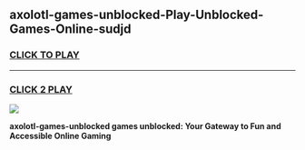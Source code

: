 
## axolotl-games-unblocked-Play-Unblocked-Games-Online-sudjd
<h3>
<a href="https://premium76.site?title=axolotl-games-unblocked&ref=24A">CLICK TO PLAY</a></h3>
<hr>

<h3>
<a href="https://premium76.site?title=axolotl-games-unblocked&ref=24A">CLICK 2 PLAY</a>
  
</h3>

<a href="https://premium76.site?title=axolotl-games-unblocked&ref=24A"><img src="https://clearcache.store/games.png"></a>


**axolotl-games-unblocked games unblocked: Your Gateway to Fun and Accessible Online Gaming**
